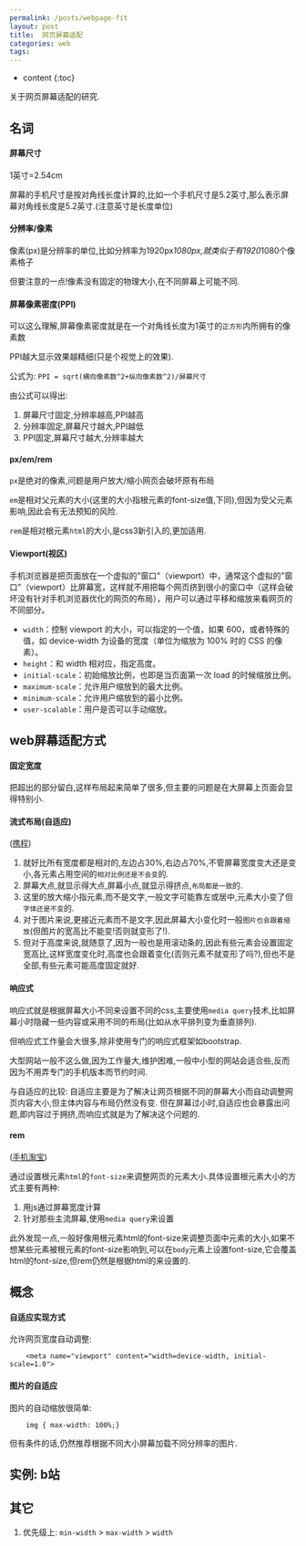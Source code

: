 ```yaml
---
permalink: /posts/webpage-fit
layout: post
title:  网页屏幕适配
categories: web
tags:
---
```


* content
{:toc}

关于网页屏幕适配的研究.




## 名词

#### 屏幕尺寸
1英寸=2.54cm

屏幕的手机尺寸是按对角线长度计算的,比如一个手机尺寸是5.2英寸,那么表示屏幕对角线长度是5.2英寸.(注意英寸是长度单位)

#### 分辨率/像素
像素(px)是分辨率的单位,比如分辨率为1920px*1080px,就类似于有1920*1080个像素格子

但要注意的一点!像素没有固定的物理大小,在不同屏幕上可能不同.

#### 屏幕像素密度(PPI)
可以这么理解,屏幕像素密度就是在一个对角线长度为1英寸的`正方形`内所拥有的像素数

PPI越大显示效果越精细(只是个视觉上的效果).

公式为: `PPI = sqrt(横向像素数^2+纵向像素数^2)/屏幕尺寸`

由公式可以得出:

1. 屏幕尺寸固定,分辨率越高,PPI越高
2. 分辨率固定,屏幕尺寸越大,PPI越低
3. PPI固定,屏幕尺寸越大,分辨率越大

#### px/em/rem
`px`是绝对的像素,问题是用户放大/缩小网页会破坏原有布局

`em`是相对父元素的大小(这里的大小指根元素的font-size值,下同),但因为受父元素影响,因此会有无法预知的风险.

`rem`是相对根元素`html`的大小,是css3新引入的,更加适用.

#### Viewport(视区)
手机浏览器是把页面放在一个虚拟的"窗口"（viewport）中，通常这个虚拟的"窗口"（viewport）比屏幕宽，这样就不用把每个网页挤到很小的窗口中（这样会破坏没有针对手机浏览器优化的网页的布局），用户可以通过平移和缩放来看网页的不同部分。

* `width`：控制 viewport 的大小，可以指定的一个值，如果 600，或者特殊的值，如 device-width 为设备的宽度（单位为缩放为 100% 时的 CSS 的像素）。
* `height`：和 width 相对应，指定高度。
* `initial-scale`：初始缩放比例，也即是当页面第一次 load 的时候缩放比例。
* `maximum-scale`：允许用户缩放到的最大比例。
* `minimum-scale`：允许用户缩放到的最小比例。
* `user-scalable`：用户是否可以手动缩放。

## web屏幕适配方式

#### 固定宽度
把超出的部分留白,这样布局起来简单了很多,但主要的问题是在大屏幕上页面会显得特别小.

#### 流式布局(自适应)
([携程](http://m.ctrip.com/html5/))

1. 就好比所有宽度都是相对的,左边占30%,右边占70%,不管屏幕宽度变大还是变小,各元素占用空间的`相对比例还是不会变`的.
2. 屏幕大点,就显示得大点,屏幕小点,就显示得挤点,`布局都是一致`的.
3. 这里的放大缩小指元素,而不是文字,一般文字可能靠左或居中,元素大小变了但`字体还是不变`的.
4. 对于图片来说,更接近元素而不是文字,因此屏幕大小变化时一般`图片也会跟着缩放`(但图片的宽高比不能变!否则就变形了!).
5. 但对于高度来说,就随意了,因为一般也是用滚动条的,因此有些元素会设置固定宽高比,这样宽度变化时,高度也会跟着变化(否则元素不就变形了吗?),但也不是全部,有些元素可能高度固定就好.
    
#### 响应式
响应式就是根据屏幕大小不同来设置不同的css,主要使用`media query`技术,比如屏幕小时隐藏一些内容或采用不同的布局(比如从水平排列变为垂直排列).

但响应式工作量会大很多,除非使用专门的响应式框架如bootstrap.

大型网站一般不这么做,因为工作量大,维护困难,一般中小型的网站会适合些,反而因为不用弄专门的手机版本而节约时间.

与自适应的比较: 自适应主要是为了解决让网页根据不同的屏幕大小而自动调整网页内容大小,但主体内容与布局仍然没有变.
但在屏幕过小时,自适应也会暴露出问题,即内容过于拥挤,而响应式就是为了解决这个问题的.

#### rem
([手机淘宝](https://m.taobao.com))

通过设置根元素`html`的`font-size`来调整网页的元素大小.具体设置根元素大小的方式主要有两种:

1. 用js通过屏幕宽度计算
2. 针对那些主流屏幕,使用`media query`来设置

此外发现一点,一般好像用根元素html的font-size来调整页面中元素的大小,如果不想某些元素被根元素的font-size影响到,可以在`body`元素上设置font-size,它会覆盖html的font-size,但rem仍然是根据html的来设置的.

## 概念

#### 自适应实现方式
允许网页宽度自动调整:

        <meta name="viewport" content="width=device-width, initial-scale=1.0">

#### 图片的自适应
图片的自动缩放很简单:

        img { max-width: 100%;}

但有条件的话,仍然推荐根据不同大小屏幕加载不同分辨率的图片.

## 实例: b站

## 其它
1. 优先级上: `min-width` > `max-width` > `width`
